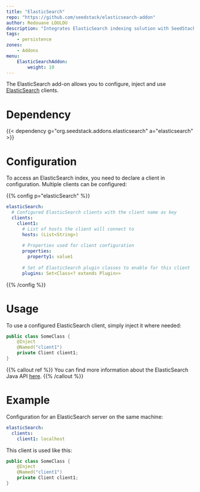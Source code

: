 ```yaml
---
title: "ElasticSearch"
repo: "https://github.com/seedstack/elasticsearch-addon"
author: Redouane LOULOU
description: "Integrates ElasticSearch indexing solution with SeedStack."
tags:
    - persistence
zones:
    - Addons
menu:
    ElasticSearchAddon:
        weight: 10
---
```


The ElasticSearch add-on allows you to configure, inject and use [ElasticSearch](https://www.elastic.co) clients.<!--more-->

# Dependency

{{< dependency g="org.seedstack.addons.elasticsearch" a="elasticsearch" >}}

# Configuration

To access an ElasticSearch index, you need to declare a client in configuration. Multiple clients can be configured:

{{% config p="elasticSearch" %}}
```yaml
elasticSearch:
  # Configured ElasticSearch clients with the client name as key
  clients:
    client1:
      # List of hosts the client will connect to
      hosts: (List<String>)
      
      # Properties used for client configuration
      properties:
        property1: value1
        
      # Set of ElasticSearch plugin classes to enable for this client  
      plugins: Set<Class<? extends Plugin>>
```
{{% /config %}}

# Usage

To use a configured ElasticSearch client, simply inject it where needed:

```java
public class SomeClass {
    @Inject
    @Named("client1")
    private Client client1;
}
```

{{% callout ref %}}
You can find more information about the ElasticSearch Java API [here](https://www.elastic.co/guide/en/elasticsearch/client/java-api/current/index.html).
{{% /callout %}}

# Example

Configuration for an ElasticSearch server on the same machine:

```yaml
elasticSearch:
  clients:
    client1: localhost
```

This client is used like this:

```java
public class SomeClass {
    @Inject
    @Named("client1")
    private Client client1;
}
```

